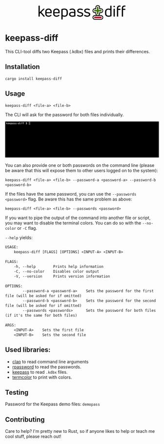 <div align="center">
  <img src="keepass-diff.png" alt="keepass-diff" />
</div>

# keepass-diff

This CLI-tool diffs two Keepass (.kdbx) files and prints their differences.

## Installation

```
cargo install keepass-diff
```

## Usage

```
keepass-diff <file-a> <file-b>
```

The CLI will ask for the password for both files individually.

![Example Screencast](screencast.gif)

You can also provide one or both passwords on the command line (please be aware
that this will expose them to other users logged on to the system):

```
keepass-diff <file-a> <file-b> --password-a <password-a> --password-b <password-b>
```

If the files have the same password, you can use the `--passwords <password>` 
flag. Be aware this has the same problem as above:

```
keepass-diff <file-a> <file-b> --passwords <password>
```

If you want to pipe the output of the command into another file or script, you 
may want to disable the terminal colors. You can do so with the `--no-color` or 
`-C` flag.

`--help` yields:

```
USAGE:
    keepass-diff [FLAGS] [OPTIONS] <INPUT-A> <INPUT-B>

FLAGS:
    -h, --help        Prints help information
    -C, --no-color    Disables color output
    -V, --version     Prints version information

OPTIONS:
        --password-a <password-a>    Sets the password for the first file (will be asked for if omitted)
        --password-b <password-b>    Sets the password for the second file (will be asked for if omitted)
        --passwords <passwords>      Sets the password for both files (if it's the same for both files)

ARGS:
    <INPUT-A>    Sets the first file
    <INPUT-B>    Sets the second file
```

## Used libraries:

* [clap](https://clap.rs/) to read command line arguments
* [rpassword](https://github.com/conradkdotcom/rpassword) to read the passwords.
* [keepass](https://github.com/sseemayer/keepass-rs) to read `.kdbx` files.
* [termcolor](https://github.com/BurntSushi/termcolor) to print with colors.

## Testing

Password for the Keepass demo files: `demopass`

## Contributing

Care to help? I'm pretty new to Rust, so if anyone likes to help or teach me 
cool stuff, please reach out!

